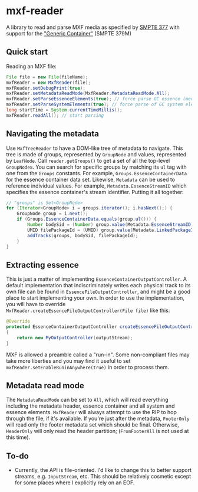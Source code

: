 # mxf-reader
A library to read and parse MXF media as specified by [SMPTE 377](https://en.wikipedia.org/wiki/Material_Exchange_Format) with support for the ["Generic Container"](https://en.wikipedia.org/wiki/Material_Exchange_Format#Generic_containers) (SMPTE 379M)

## Quick start
Reading an MXF file:
```Java
File file = new File(fileName);
mxfReader = new MxfReader(file);
mxfReader.setDebugPrint(true);
mxfReader.setMetadataReadMode(MxfReader.MetadataReadMode.All);
mxfReader.setParseEssenceElements(true); // force parse GC essence (media) elements
mxfReader.setParseSystemElements(true); // force parse of GC system elements
long startTime = System.currentTimeMillis();
mxfReader.readAll(); // start parsing
```

## Navigating the metadata
Use `MxfTreeReader` to have a DOM-like tree of metadata to navigate. This tree is made of groups, represented by `GroupNode` and values, represented by `LeafNode`. Call `reader.getGroups()` to get a set of all the top-level `GroupNode`s. You can search for specific groups by matching its `ul` tag with one from the `Groups` constants. For example, `Groups.EssenceContainerData` for the essence container data set. Likewise, `Metadata` can be used to reference individual values. For example, `Metadata.EssenceStreamID` which specifies the essence container's stream identifier. Putting it all together:
```Java
// "groups" is Set<GroupNode>
for (Iterator<GroupNode> i = groups.iterator(); i.hasNext();) {
	GroupNode group = i.next();
	if (Groups.EssenceContainerData.equals(group.ul())) {
		Number bodySid = (Number) group.value(Metadata.EssenceStreamID);
		UMID filePackageId = (UMID) group.value(Metadata.LinkedPackageID);
		addTracks(groups, bodySid, filePackageId);
	}
}
```
## Extracting essence
This is just a matter of implementing `EssenceContainerOutputController`. A default implementation that indiscriminately writes each physical track to its own file can be found in `EssenceFileOutputController`, and might be a good place to start implementing your own. In order to use the implementation, you will have to override `MxfReader.createEssenceFileOutputController(File file)` like this:
```Java
@Override
protected EssenceContainerOutputController createEssenceFileOutputController(File file)
{
	return new MyOutputController(outputStream);
}
```

MXF is allowed a preamble called a "run-in". Some non-compliant files may take more liberties and you may find it useful to set `mxfReader.setEnableRuninAnywhere(true)` in order to process them.
## Metadata read mode
The `MetadataReadMode` can be set to `All`, which will read everything including the metadata header, essence container and all system and essence elements. `MxfReader` will always attempt to use the RIP to hop through the file, if it's available. If you're just after the metadata, `FooterOnly` will read only the footer metadata set which should be final. Otherwise, `HeaderOnly` will only read the header partition;  (`FromFooterAll` is not used at this time).

## To-do
- Currently, the API is file-oriented. I'd like to change this to better support streams, e.g. `InputStream`, etc. This should be relatively cosmetic except for some places where I explicitly rely on an EOF.
